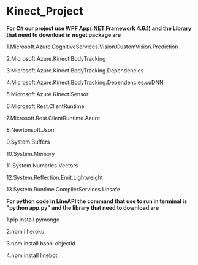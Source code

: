 # Kinect_Project
**For C# our project use WPF App(.NET Framework 4.6.1) and the Library that need to download in nuget package are**

1.Microsoft.Azure.CognitiveServices.Vision.CustomVision.Prediction

2.Microsoft.Azure.Kinect.BodyTracking

3.Microsoft.Azure.Kinect.BodyTracking.Dependencies

4.Microsoft.Azure.Kinect.BodyTracking.Dependencies.cuDNN

5.Microsoft.Azure.Kinect.Sensor

6.Microsoft.Rest.ClientRuntime

7.Microsoft.Rest.ClientRuntime.Azure

8.Newtonsoft.Json

9.System.Buffers

10.System.Memory

11.System.Numerics.Vectors

12.System.Reflection.Emit.Lightweight

13.System.Runtime.CompilerServices.Unsafe

**For python code in LineAPI the command that use to run in terminal is "python app.py" and the library that need to download are**

1.pip install pymongo

2.npm i heroku

3.npm install bson-objectid

4.npm install linebot
